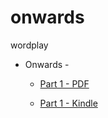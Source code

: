# onwards
 wordplay


- Onwards - 
    - [Part 1 - PDF](https://slabstech.com/assets/pdf/onwards.pdf)

    - [Part 1 - Kindle](https://www.amazon.com/Onwards-Wordplay-Gaganyatri-Book-3-ebook/dp/B0CS9TLJDN)